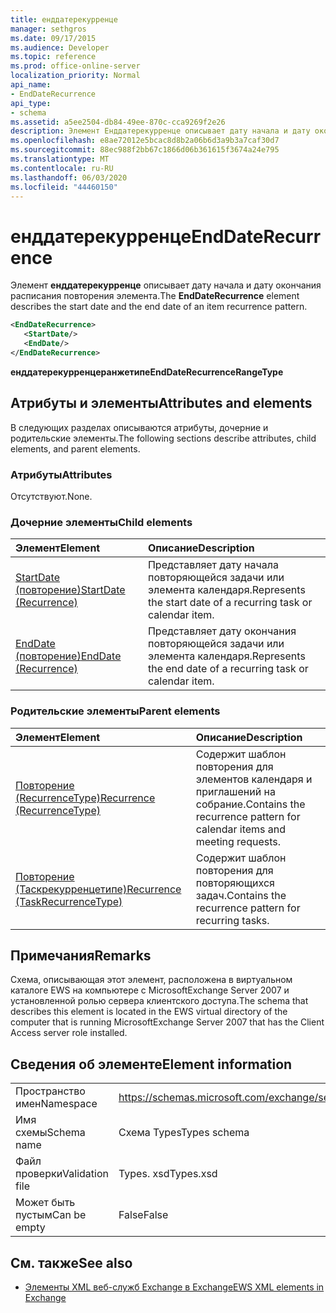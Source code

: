 ```yaml
---
title: енддатерекурренце
manager: sethgros
ms.date: 09/17/2015
ms.audience: Developer
ms.topic: reference
ms.prod: office-online-server
localization_priority: Normal
api_name:
- EndDateRecurrence
api_type:
- schema
ms.assetid: a5ee2504-db84-49ee-870c-cca9269f2e26
description: Элемент Енддатерекурренце описывает дату начала и дату окончания расписания повторения элемента.
ms.openlocfilehash: e8ae72012e5bcac8d8b2a06b6d3a9b3a7caf30d7
ms.sourcegitcommit: 88ec988f2bb67c1866d06b361615f3674a24e795
ms.translationtype: MT
ms.contentlocale: ru-RU
ms.lasthandoff: 06/03/2020
ms.locfileid: "44460150"
---
```

# <a name="enddaterecurrence"></a><span data-ttu-id="221fc-103">енддатерекурренце</span><span class="sxs-lookup"><span data-stu-id="221fc-103">EndDateRecurrence</span></span>

<span data-ttu-id="221fc-104">Элемент **енддатерекурренце** описывает дату начала и дату окончания расписания повторения элемента.</span><span class="sxs-lookup"><span data-stu-id="221fc-104">The **EndDateRecurrence** element describes the start date and the end date of an item recurrence pattern.</span></span> 
  
```xml
<EndDateRecurrence>
   <StartDate/>
   <EndDate/>
</EndDateRecurrence>
```

 <span data-ttu-id="221fc-105">**енддатерекурренцеранжетипе**</span><span class="sxs-lookup"><span data-stu-id="221fc-105">**EndDateRecurrenceRangeType**</span></span>
## <a name="attributes-and-elements"></a><span data-ttu-id="221fc-106">Атрибуты и элементы</span><span class="sxs-lookup"><span data-stu-id="221fc-106">Attributes and elements</span></span>

<span data-ttu-id="221fc-107">В следующих разделах описываются атрибуты, дочерние и родительские элементы.</span><span class="sxs-lookup"><span data-stu-id="221fc-107">The following sections describe attributes, child elements, and parent elements.</span></span>
  
### <a name="attributes"></a><span data-ttu-id="221fc-108">Атрибуты</span><span class="sxs-lookup"><span data-stu-id="221fc-108">Attributes</span></span>

<span data-ttu-id="221fc-109">Отсутствуют.</span><span class="sxs-lookup"><span data-stu-id="221fc-109">None.</span></span>
  
### <a name="child-elements"></a><span data-ttu-id="221fc-110">Дочерние элементы</span><span class="sxs-lookup"><span data-stu-id="221fc-110">Child elements</span></span>

|<span data-ttu-id="221fc-111">**Элемент**</span><span class="sxs-lookup"><span data-stu-id="221fc-111">**Element**</span></span>|<span data-ttu-id="221fc-112">**Описание**</span><span class="sxs-lookup"><span data-stu-id="221fc-112">**Description**</span></span>|
|:-----|:-----|
|[<span data-ttu-id="221fc-113">StartDate (повторение)</span><span class="sxs-lookup"><span data-stu-id="221fc-113">StartDate (Recurrence)</span></span>](startdate-recurrence.md) <br/> |<span data-ttu-id="221fc-114">Представляет дату начала повторяющейся задачи или элемента календаря.</span><span class="sxs-lookup"><span data-stu-id="221fc-114">Represents the start date of a recurring task or calendar item.</span></span>  <br/> |
|[<span data-ttu-id="221fc-115">EndDate (повторение)</span><span class="sxs-lookup"><span data-stu-id="221fc-115">EndDate (Recurrence)</span></span>](enddate-recurrence.md) <br/> |<span data-ttu-id="221fc-116">Представляет дату окончания повторяющейся задачи или элемента календаря.</span><span class="sxs-lookup"><span data-stu-id="221fc-116">Represents the end date of a recurring task or calendar item.</span></span>  <br/> |
   
### <a name="parent-elements"></a><span data-ttu-id="221fc-117">Родительские элементы</span><span class="sxs-lookup"><span data-stu-id="221fc-117">Parent elements</span></span>

|<span data-ttu-id="221fc-118">**Элемент**</span><span class="sxs-lookup"><span data-stu-id="221fc-118">**Element**</span></span>|<span data-ttu-id="221fc-119">**Описание**</span><span class="sxs-lookup"><span data-stu-id="221fc-119">**Description**</span></span>|
|:-----|:-----|
|[<span data-ttu-id="221fc-120">Повторение (RecurrenceType)</span><span class="sxs-lookup"><span data-stu-id="221fc-120">Recurrence (RecurrenceType)</span></span>](recurrence-recurrencetype.md) <br/> |<span data-ttu-id="221fc-121">Содержит шаблон повторения для элементов календаря и приглашений на собрание.</span><span class="sxs-lookup"><span data-stu-id="221fc-121">Contains the recurrence pattern for calendar items and meeting requests.</span></span>  <br/> |
|[<span data-ttu-id="221fc-122">Повторение (Таскрекурренцетипе)</span><span class="sxs-lookup"><span data-stu-id="221fc-122">Recurrence (TaskRecurrenceType)</span></span>](recurrence-taskrecurrencetype.md) <br/> |<span data-ttu-id="221fc-123">Содержит шаблон повторения для повторяющихся задач.</span><span class="sxs-lookup"><span data-stu-id="221fc-123">Contains the recurrence pattern for recurring tasks.</span></span>  <br/> |
   
## <a name="remarks"></a><span data-ttu-id="221fc-124">Примечания</span><span class="sxs-lookup"><span data-stu-id="221fc-124">Remarks</span></span>

<span data-ttu-id="221fc-125">Схема, описывающая этот элемент, расположена в виртуальном каталоге EWS на компьютере с MicrosoftExchange Server 2007 и установленной ролью сервера клиентского доступа.</span><span class="sxs-lookup"><span data-stu-id="221fc-125">The schema that describes this element is located in the EWS virtual directory of the computer that is running MicrosoftExchange Server 2007 that has the Client Access server role installed.</span></span>
  
## <a name="element-information"></a><span data-ttu-id="221fc-126">Сведения об элементе</span><span class="sxs-lookup"><span data-stu-id="221fc-126">Element information</span></span>

|||
|:-----|:-----|
|<span data-ttu-id="221fc-127">Пространство имен</span><span class="sxs-lookup"><span data-stu-id="221fc-127">Namespace</span></span>  <br/> |https://schemas.microsoft.com/exchange/services/2006/types  <br/> |
|<span data-ttu-id="221fc-128">Имя схемы</span><span class="sxs-lookup"><span data-stu-id="221fc-128">Schema name</span></span>  <br/> |<span data-ttu-id="221fc-129">Схема Types</span><span class="sxs-lookup"><span data-stu-id="221fc-129">Types schema</span></span>  <br/> |
|<span data-ttu-id="221fc-130">Файл проверки</span><span class="sxs-lookup"><span data-stu-id="221fc-130">Validation file</span></span>  <br/> |<span data-ttu-id="221fc-131">Types. xsd</span><span class="sxs-lookup"><span data-stu-id="221fc-131">Types.xsd</span></span>  <br/> |
|<span data-ttu-id="221fc-132">Может быть пустым</span><span class="sxs-lookup"><span data-stu-id="221fc-132">Can be empty</span></span>  <br/> |<span data-ttu-id="221fc-133">False</span><span class="sxs-lookup"><span data-stu-id="221fc-133">False</span></span>  <br/> |
   
## <a name="see-also"></a><span data-ttu-id="221fc-134">См. также</span><span class="sxs-lookup"><span data-stu-id="221fc-134">See also</span></span>



- [<span data-ttu-id="221fc-135">Элементы XML веб-служб Exchange в Exchange</span><span class="sxs-lookup"><span data-stu-id="221fc-135">EWS XML elements in Exchange</span></span>](ews-xml-elements-in-exchange.md)

